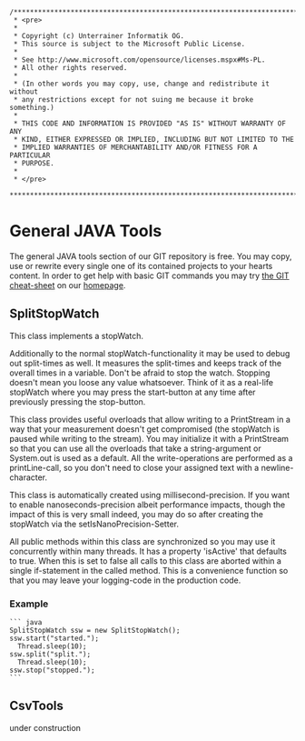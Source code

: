 	/**************************************************************************
	 * <pre>
	 * 
	 * Copyright (c) Unterrainer Informatik OG.
	 * This source is subject to the Microsoft Public License.
	 * 
	 * See http://www.microsoft.com/opensource/licenses.mspx#Ms-PL.
	 * All other rights reserved.
	 * 
	 * (In other words you may copy, use, change and redistribute it without
	 * any restrictions except for not suing me because it broke something.)
	 * 
	 * THIS CODE AND INFORMATION IS PROVIDED "AS IS" WITHOUT WARRANTY OF ANY
	 * KIND, EITHER EXPRESSED OR IMPLIED, INCLUDING BUT NOT LIMITED TO THE
	 * IMPLIED WARRANTIES OF MERCHANTABILITY AND/OR FITNESS FOR A PARTICULAR
	 * PURPOSE.
	 * 
	 * </pre>
	 ***************************************************************************/
 
# General JAVA Tools

The general JAVA tools section of our GIT repository is free. You may copy, use or rewrite every single one of its contained projects to your hearts content.
In order to get help with basic GIT commands you may try [the GIT cheat-sheet][2] on our [homepage][1].

## SplitStopWatch

This class implements a stopWatch.

Additionally to the normal stopWatch-functionality it may be used to debug out split-times as well. It measures the split-times and keeps track of the overall times in a variable.
Don't be afraid to stop the watch. Stopping doesn't mean you loose any value whatsoever. Think of it as a real-life stopWatch where you may press the start-button at any time after previously pressing the stop-button.

This class provides useful overloads that allow writing to a PrintStream in a way that your measurement doesn't get compromised (the stopWatch is paused while writing to the stream). You may initialize it with a PrintStream so that you can use all the overloads that take a string-argument or System.out is used as a default.
All the write-operations are performed as a printLine-call, so you don't need to close your assigned text with a newline-character.

This class is automatically created using millisecond-precision. If you want to enable nanoseconds-precision albeit performance impacts, though the impact of this is very small indeed, you may do so after creating the stopWatch via the setIsNanoPrecision-Setter.

All public methods within this class are synchronized so you may use it concurrently within many threads.
It has a property 'isActive' that defaults to true. When this is set to false all calls to this class are aborted within a single if-statement in the called method. This is a convenience function so that you may leave your logging-code in the production code.

### Example
	
	``` java
	SplitStopWatch ssw = new SplitStopWatch();
	ssw.start("started.");
	  Thread.sleep(10);
	ssw.split("split.");
	  Thread.sleep(10);
	ssw.stop("stopped.");
	```

## CsvTools

under construction

[1]: http://www.unterrainer.info
[2]: http://www.unterrainer.info/Home/Coding
